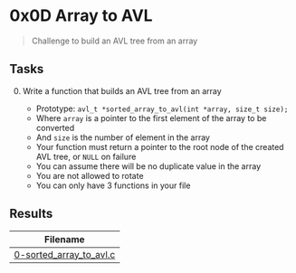 # 0x0D Array to AVL

> Challenge to build an AVL tree from an array

## Tasks

0. Write a function that builds an AVL tree from an array

    * Prototype: `avl_t *sorted_array_to_avl(int *array, size_t size);`
    * Where `array` is a pointer to the first element of the array to be converted
    * And `size` is the number of element in the array
    * Your function must return a pointer to the root node of the created AVL tree, or `NULL` on failure
    * You can assume there will be no duplicate value in the array
    * You are not allowed to rotate
    * You can only have 3 functions in your file

## Results

| Filename |
| ------ |
| [0-sorted_array_to_avl.c]()|

